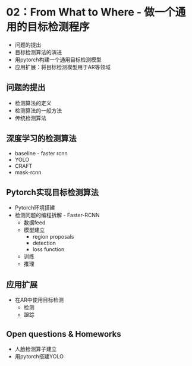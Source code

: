 # 02：From What to Where - 做一个通用的目标检测程序
* 问题的提出
* 目标检测算法的演进
* 用pytorch构建一个通用目标检测模型
* 应用扩展：将目标检测模型用于AR等领域

## 问题的提出
* 检测算法的定义
* 检测算法的一般方法
* 传统检测算法
## 深度学习的检测算法
  * baseline - faster rcnn
  * YOLO
  * CRAFT
  * mask-rcnn

## Pytorch实现目标检测算法
* Pytorch环境搭建
* 检测问题的编程拆解 - Faster-RCNN
  * 数据feed
  * 模型建立
    * region proposals
    * detection
    * loss function
  * 训练
  * 推理

## 应用扩展
* 在AR中使用目标检测
  * 检测
  * 跟踪

## Open questions & Homeworks
* 人脸检测算子建立
* 用pytorch搭建YOLO
